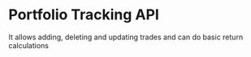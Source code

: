 # Portfolio Tracking API

It allows adding, deleting and updating trades and can do basic return calculations
